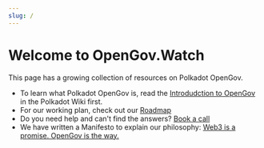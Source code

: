```yaml
---
slug: /
---
```

# Welcome to OpenGov.Watch

This page has a growing collection of resources on Polkadot OpenGov.

- To learn what Polkadot OpenGov is, read the [Introdudction to OpenGov](https://wiki.polkadot.network/docs/learn-polkadot-opengov) in the Polkadot Wiki first.
- For our working plan, check out our [Roadmap](Roadmap)
- Do you need help and can't find the answers? [Book a call](booking)
- We have written a Manifesto to explain our philosophy: [Web3 is a promise. OpenGov is the way.](/blog/web3-is-a-promise-opengov-is-the-way)